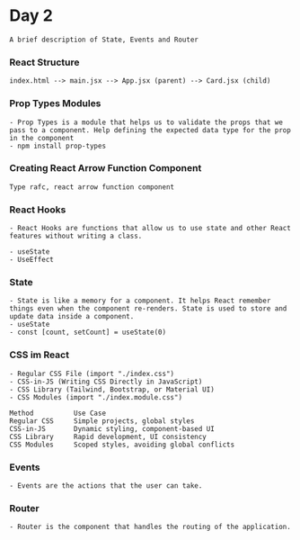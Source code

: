 # Day 2
    A brief description of State, Events and Router

### React Structure
    index.html --> main.jsx --> App.jsx (parent) --> Card.jsx (child)

### Prop Types Modules
    - Prop Types is a module that helps us to validate the props that we pass to a component. Help defining the expected data type for the prop in the component
    - npm install prop-types

### Creating React Arrow Function Component
    Type rafc, react arrow function component

### React Hooks
    - React Hooks are functions that allow us to use state and other React features without writing a class.

    - useState
    - UseEffect

### State
    - State is like a memory for a component. It helps React remember things even when the component re-renders. State is used to store and update data inside a component.
    - useState
    - const [count, setCount] = useState(0)

### CSS im React
    - Regular CSS File (import "./index.css")
    - CSS-in-JS (Writing CSS Directly in JavaScript)
    - CSS Library (Tailwind, Bootstrap, or Material UI)
    - CSS Modules (import "./index.module.css")

    Method	        Use Case
    Regular CSS	    Simple projects, global styles
    CSS-in-JS	    Dynamic styling, component-based UI
    CSS Library	    Rapid development, UI consistency
    CSS Modules	    Scoped styles, avoiding global conflicts

### Events
    - Events are the actions that the user can take. 

### Router
    - Router is the component that handles the routing of the application.


